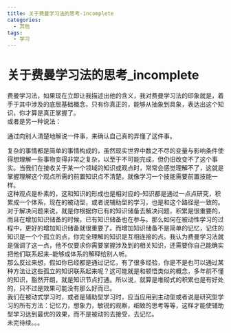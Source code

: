 ```yaml
---
title: 关于费曼学习法的思考-incomplete
categories:
  - 其他
tags:
  - 学习
---
```


# 关于费曼学习法的思考_incomplete

费曼学习法，如果现在立即让我描述出他的含义，我对费曼学习法的印象就是，着手于其中涉及的底层基础概念，只有你真正的，能够从抽象到具象，表达出这个知识，你才算是真正掌握了。<br/> 或者是另一种说法：

> 
通过向别人清楚地解说一件事，来确认自己真的弄懂了这件事。


复杂的事情都是简单的事情构成的，虽然现实世界中数之不尽的变量与影响条件使得想理解一些事物变得非常之复杂，以至于不可能完成，但仍旧改变不了这个事实。当我们在接收关于某一个领域的知识或观点时，常常会感觉理解不了，这就是掌握理解这个观点所需的前置知识点不清楚。就像学习一个技能需要前置技能一样。<br/> 这种观点是朴素的，这和知识的形成也是相对应的–知识都是通过一点点研究，积累成一个体系，现在的被动型，或者说辅助型的学习，也是和这个路径是一致的。<br/> 对于解决问题来说，就是你根据你已有的知识储备去解决问题，积累是很重要的，而且在增加知识储备的时候，已有知识储备也在参与。那么如何在被动性学习的过程中，更好的增加知识储备就很重要了。而增加知识储备不是简单的记忆，记住的知识是一个个孤立的点，你完全理解的知识是互相连接的点。我认为费曼学习法就是强调了这一点，他不仅要求你需要掌握涉及到的相关知识，还需要你自己能确实把他们联系起来–能够成体系的解释给别人听。<br/> 那么反过来想，假如你已经都是通过记忆，有了很多经验，你是不是也可以通过某种方法让这些孤立的知识联系起来呢？这可能就是和顿悟类似的概念，多年前不懂的知识，豁然开朗，就是知识节点打通。所以说，就算是堆砌式的积累也是有好处的，只不过是效果可能没有那么好而已。<br/> 我们在被动式学习时，或者是辅助型学习时，应当应用到主动型或者说是研究型学习的所有方法：记忆力，想象力，敏锐的观察，细致的思考等等，这样才能使辅助型学习达到最优的效果，而不是被动的去接受，去记忆。<br/> 未完待续。。。
